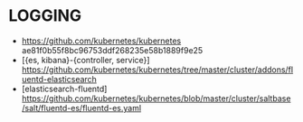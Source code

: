 # LOGGING

- https://github.com/kubernetes/kubernetes ae81f0b55f8bc96753ddf268235e58b1889f9e25
- [{es, kibana}-{controller, service}] https://github.com/kubernetes/kubernetes/tree/master/cluster/addons/fluentd-elasticsearch
- [elasticsearch-fluentd] https://github.com/kubernetes/kubernetes/blob/master/cluster/saltbase/salt/fluentd-es/fluentd-es.yaml
